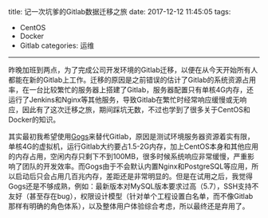 title: 记一次坑爹的Gitlab数据迁移之旅
date: 2017-12-12 11:45:05
tags:
  - CentOS
  - Docker
  - Gitlab
categories: 运维
---
昨晚加班到两点，为了完成公司开发环境的Gitlab迁移，以便在从今天开始所有人都能在新的Gitlab上工作。迁移的原因是之前错误的估计了Gitlab的系统资源占用率，在一台比较繁忙的服务器上搭建了Gitlab，服务器配置只有单核4G内存，还运行了Jenkins和Nginx等其他服务，导致Gitlab在繁忙时经常响应缓慢或无响应，因此有了这次迁移之旅，期间踩坑无数，不过也学到了很多关于CentOS和Docker的知识。
<!--more-->
其实最初我希望使用[Gogs](https://gogs.io/)来替代Gitlab，原因是测试环境服务器资源着实有限，单核4G的虚拟机，运行Gitlab大约要占1.5-2G内存，加上CentOS本身和其他应用的内存占用，空闲内存只剩下不到100MB，很多时候系统响应非常缓慢，严重影响了团队的开发效率。而Gogs由于不会默认内置Nginx和PostgreSQL等应用，所以启动后只会占用几百兆内存，差距还是非常明显的。但是在试用之后，我觉得Gogs还是不够成熟，例如：最新版本对MySQL版本要求过高（5.7），SSH支持不友好（甚至存在bug），权限设计模型（针对单个工程设置白名单，而不像Gitlab那样有明确的角色体系），以及整体用户体验综合考虑，所以最终还是弃用了。